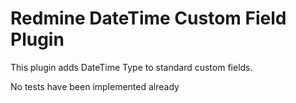 Redmine DateTime Custom Field Plugin
======================

This plugin adds DateTime Type to standard custom fields.

No tests have been implemented already
